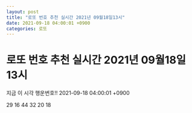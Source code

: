 ```yaml
---
layout: post
title: "로또 번호 추천 실시간 2021년 09월18일13시"
date: 2021-09-18 04:00:01 +0900
categories: 로또
---
```


# 로또 번호 추천 실시간 2021년 09월18일13시

지금 이 시각 행운번호!! 2021-09-18 04:00:01 +0900

 29  16  44  32  20  18 

